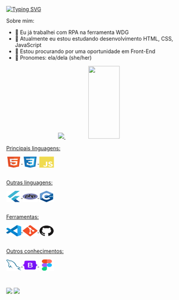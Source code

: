 [![Typing SVG](https://readme-typing-svg.herokuapp.com/?color=d73b7d&size=35&center=true&vCenter=true&width=1000&lines=Olá,+me+chamo+Letícia+Calixter;Bem+-+Vindo!+:%29)](https://git.io/typing-svg)

Sobre mim:

- 🔭 Eu já trabalhei com RPA na ferramenta WDG
- 🌱 Atualmente eu estou estudando desenvolvimento HTML, CSS, JavaScript
- 👯 Estou procurando por uma oportunidade em Front-End
- 🧬 Pronomes: ela/dela (she/her)

<div align="center">
  <a href="https://github.com/leticia-cal">
  <img height="180em" src="https://github-readme-stats.vercel.app/api?username=leticia-cal&show_icons=true&theme=radical&include_all_commits=true&count_private=true&hide_border=true&bg_color=0d1117"/>
  <img width="41%" height="195px" src="https://github-readme-stats.vercel.app/api/top-langs/?username=leticia-cal&layout=compact&hide_border=true&title_color=d73b7d&text_color=89ccc9&bg_color=0d1117" />
</div>
  
Principais linguagens:
  <div style="display: inline_block">
  <img align="center" alt="Leticia-HTML" height="30" width="40" src="https://raw.githubusercontent.com/devicons/devicon/master/icons/html5/html5-original.svg">
  <img align="center" alt="Leticia-CSS" height="30" width="40" src="https://raw.githubusercontent.com/devicons/devicon/master/icons/css3/css3-original.svg">
  <img align="center" alt="Leticia-Js" height="30" width="40" src="https://raw.githubusercontent.com/devicons/devicon/master/icons/javascript/javascript-plain.svg">
</div>
<br>
  
Outras linguagens:
<div style="display: inline_block">
  <img align="center" alt="Leticia-Flutter" height="30" width="40" src="https://raw.githubusercontent.com/devicons/devicon/master/icons/flutter/flutter-original.svg">
  <img align="center" alt="Leticia-PHP" height="30" width="40" src="https://raw.githubusercontent.com/devicons/devicon/master/icons/php/php-original.svg">
  <img align="center" alt="Leticia-CPlusPlus" height="30" width="40" src="https://raw.githubusercontent.com/devicons/devicon/master/icons/cplusplus/cplusplus-original.svg">
</div>
<br>
  
Ferramentas:
<div style="display: inline_block">
  <img align="center" alt="Leticia-VSCode" height="30" width="40" src="https://raw.githubusercontent.com/devicons/devicon/master/icons/vscode/vscode-original.svg">
  <img align="center" alt="Leticia-Git" height="30" width="40" src="https://raw.githubusercontent.com/devicons/devicon/master/icons/git/git-original.svg">
  <img align="center" alt="Leticia-Github" height="30" width="40" src="https://raw.githubusercontent.com/devicons/devicon/master/icons/github/github-original.svg">
</div>
<br>
  
Outros conhecimentos:
<div style="display: inline_block">
  <img align="center" alt="Leticia-MySQL" height="30" width="40" src="https://raw.githubusercontent.com/devicons/devicon/master/icons/mysql/mysql-original.svg">
  <img align="center" alt="Leticia-Bootstrap" height="30" width="40" src="https://raw.githubusercontent.com/devicons/devicon/master/icons/bootstrap/bootstrap-original.svg">
  <img align="center" alt="Leticia-Figma" height="30" width="40" src="https://raw.githubusercontent.com/devicons/devicon/master/icons/figma/figma-original.svg">
</div>
<br>
 
##

<div>
  <a hred ="mailto:lehcalixter@gmail.com"><img src="https://img.shields.io/badge/Gmail-D14836?style=for-the-badge&logo=gmail&logoColor=white" target="_blank"> </a>
  <a href="https://www.linkedin.com/in/leticiacalixtercarvalho" target="_blank"><img src="https://img.shields.io/badge/-LinkedIn-%230077B5?style=for-the-badge&logo=linkedin&logoColor=white" target="_blank"></a>
  
</div>

